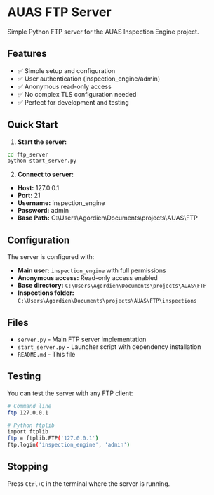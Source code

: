 # AUAS FTP Server

Simple Python FTP server for the AUAS Inspection Engine project.

## Features

- ✅ Simple setup and configuration
- ✅ User authentication (inspection_engine/admin)
- ✅ Anonymous read-only access
- ✅ No complex TLS configuration needed
- ✅ Perfect for development and testing

## Quick Start

1. **Start the server:**
```bash
cd ftp_server
python start_server.py
```

2. **Connect to server:**
- **Host:** 127.0.0.1
- **Port:** 21
- **Username:** inspection_engine
- **Password:** admin
- **Base Path:** C:\Users\Agordien\Documents\projects\AUAS\FTP

## Configuration

The server is configured with:
- **Main user:** `inspection_engine` with full permissions
- **Anonymous access:** Read-only access enabled
- **Base directory:** `C:\Users\Agordien\Documents\projects\AUAS\FTP`
- **Inspections folder:** `C:\Users\Agordien\Documents\projects\AUAS\FTP\inspections`

## Files

- `server.py` - Main FTP server implementation
- `start_server.py` - Launcher script with dependency installation
- `README.md` - This file

## Testing

You can test the server with any FTP client:
```bash
# Command line
ftp 127.0.0.1

# Python ftplib
import ftplib
ftp = ftplib.FTP('127.0.0.1')
ftp.login('inspection_engine', 'admin')
```

## Stopping

Press `Ctrl+C` in the terminal where the server is running.
